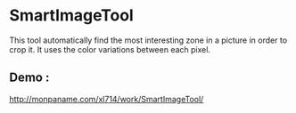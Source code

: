 # SmartImageTool
This tool automatically find the most interesting zone in a picture in order to crop it. It uses the color variations between each pixel.

## Demo :
http://monpaname.com/xl714/work/SmartImageTool/